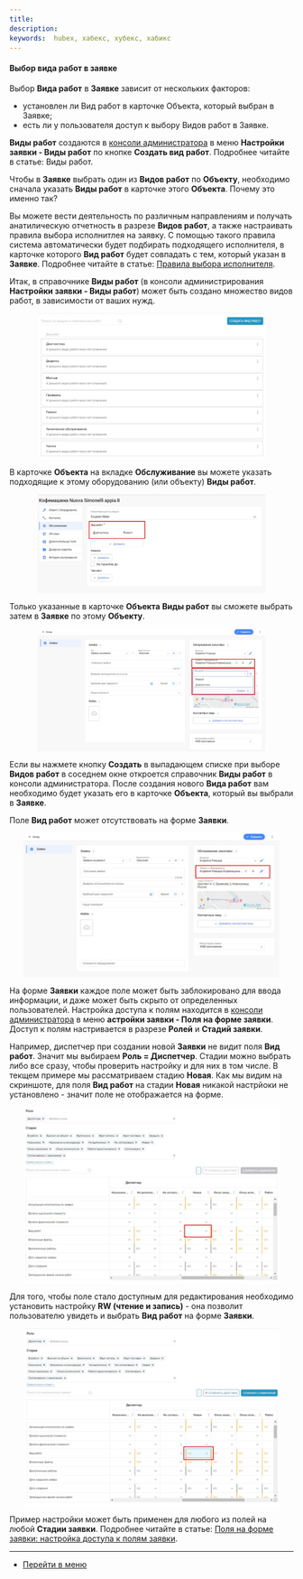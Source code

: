 ```yaml
---
title:
description:
keywords:  hubex, хабекс, хубекс, хабикс
---
```

#### Выбор вида работ в заявке

<html>
<meta charset="utf-8">

</html>

<body>

<p>Выбор <Strong>Вида работ</Strong> в <Strong>Заявке</Strong> зависит от нескольких факторов: </p>
<ul>
    <li>установлен ли Вид работ в карточке Объекта, который выбран в Заявке;</li>
    <li>есть ли у пользователя доступ к выбору Видов работ в Заявке.</li>
</ul>

<p><Strong>Виды работ</Strong> создаются в <a href="https://wiki.hubex.ru/docs/FAQ/RU/admin/HowToEnterTheAdmin.html">консоли
    администратора</a> в меню <Strong>Настройки заявки - Виды работ</Strong> по кнопке <Strong>Создать вид
    работ</Strong>. Подробнее читайте в статье: Виды работ.</p>


<p>Чтобы в <Strong>Заявке</Strong> выбрать один из <Strong>Видов работ</Strong> по <Strong>Объекту</Strong>, необходимо
    сначала указать <Strong>Виды работ</Strong> в карточке этого
    <Strong>Объекта</Strong>. Почему это именно так? </p>
<p>Вы можете вести деятельность по различным направлениям и получать анатилическую отчетность в разрезе <Strong>Видов работ</Strong>, а
    также настраивать правила выбора исполнитлея на заявку. С помощью такого правила система автоматически будет
    подбирать подходящего исполнителя, в карточке которого <Strong>Вид работ</Strong> будет совпадать с тем, который указан в <Strong>Заявке</Strong>. Подробнее читайте в статье: <a href="https://wiki.hubex.ru/docs/FAQ/RU/admin/RulesOfChoice.html">Правила выбора исполнителя</a>.</p>
<p>Итак, в справочнике <Strong>Виды работ</Strong> (в консоли администрирования <Strong>Настройки заявки - Виды работ</Strong>) может быть создано
    множество видов работ, в зависимости от ваших нужд.</p>
<div>
    <img style="margin: 0 auto; display: block; max-width: 80%;"
         src="/attachments/images/FAQ/USER/ChoiceWorkType/WorkType.jpg"/>
</div>

<p>В карточке <Strong>Объекта</Strong> на вкладке <Strong>Обслуживание</Strong> вы можете указать подходящие к этому оборудованию (или объекту) <Strong>Виды
    работ</Strong>. </p>
<div>
    <img style="margin: 0 auto; display: block; max-width: 80%;"
         src="/attachments/images/FAQ/USER/ChoiceWorkType/Object.jpg"/>
</div>

<p>Только указанные в карточке <Strong>Объекта</Strong> <Strong>Виды работ</Strong> вы сможете выбрать затем в <Strong>Заявке</Strong> по этому <Strong>Объекту</Strong>.</p>
<div>
    <img style="margin: 0 auto; display: block; max-width: 80%;"
         src="/attachments/images/FAQ/USER/ChoiceWorkType/ChoiceWT.jpg"/>
</div>
<p>Если вы нажмете кнопку <Strong>Создать</Strong> в выпадающем списке при выборе <Strong>Видов работ</Strong> в соседнем окне откроется справочник <Strong>Виды
    работ</Strong> в консоли администратора. После создания нового <Strong>Вида работ</Strong> вам необходимо будет указать его в карточке
    <Strong>Объекта</Strong>, который вы выбрали в <Strong>Заявке</Strong>.</p>

<p>Поле <Strong>Вид работ</Strong> может отсутствовать на форме <Strong>Заявки</Strong>.</p>
<div>
    <img style="margin: 0 auto; display: block; max-width: 90%;"
         src="/attachments/images/FAQ/USER/ChoiceWorkType/NoWT.jpg"/>
</div>
<p>На форме <Strong>Заявки</Strong> каждое поле может быть заблокировано для ввода информации, и даже может быть скрыто от определенных
    пользователей. Настройка доступа к полям находится в <a
            href="https://wiki.hubex.ru/docs/FAQ/RU/admin/HowToEnterTheAdmin.html">консоли
        администратора</a> в меню <Strong>астройки заявки - Поля на форме заявки</Strong>. Доступ к полям настривается в разрезе <Strong>Ролей</Strong> и
    <Strong>Стадий заявки</Strong>.</p>
<p>Например, диспетчер при создании новой <Strong>Заявки</Strong> не видит поля <Strong>Вид работ</Strong>. Значит мы выбираем <Strong>Роль = Диспетчер</Strong>. Стадии
    можно выбрать либо все сразу, чтобы проверить настройку и для них в том числе. В текщем примере мы рассматриваем стадию <Strong>Новая</Strong>. Как мы видим на скриншоте, для поля <Strong>Вид работ</Strong> на стадии <Strong>Новая</Strong> никакой настрйоки не установлено -
    значит поле не отображается на форме. </p>
<div>
    <img style="margin: 0 auto; display: block; max-width: 90%;"
         src="/attachments/images/FAQ/USER/ChoiceWorkType/Field.jpg"/>
</div>
<p>Для того, чтобы поле стало доступным для редактирования необходимо установить настройку <Strong>RW (чтение и запись)</Strong> - она
    позволит пользователю увидеть и выбрать <Strong>Вид работ</Strong> на форме <Strong>Заявки</Strong>.</p>

<div>
    <img style="margin: 0 auto; display: block; max-width: 90%;"
         src="/attachments/images/FAQ/USER/ChoiceWorkType/Field2.jpg"/>
</div>

<p>Пример настройки может быть применен для любого из полей на любой <Strong>Стадии заявки</Strong>. Подробнее читайте в статье: <a
            href="https://wiki.hubex.ru/docs/FAQ/RU/admin/ElementsOfInterface.html">Поля на форме заявки: настройка доступа к полям заявки</a>.</p>
</body>


____
- [Перейти в меню](http://wiki.hubex.ru)
